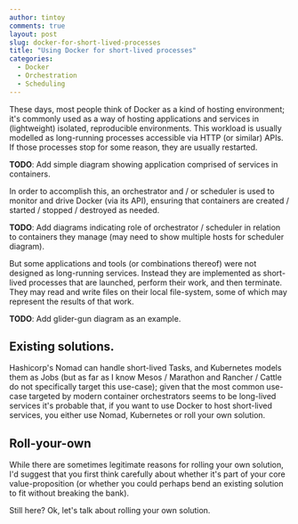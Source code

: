 ```yaml
---
author: tintoy
comments: true
layout: post
slug: docker-for-short-lived-processes
title: "Using Docker for short-lived processes"
categories:
  - Docker
  - Orchestration
  - Scheduling
---
```


These days, most people think of Docker as a kind of hosting environment; it's commonly used as a way of hosting applications and services in (lightweight) isolated, reproducible environments. This workload is usually modelled as long-running processes accessible via HTTP (or similar) APIs. If those processes stop for some reason, they are usually restarted.

**TODO**: Add simple diagram showing application comprised of services in containers.

In order to accomplish this, an orchestrator and / or scheduler is used to monitor and drive Docker (via its API), ensuring that containers are created / started / stopped / destroyed as needed.

**TODO**: Add diagrams indicating role of orchestrator / scheduler in relation to containers they manage (may need to show multiple hosts for scheduler diagram).

But some applications and tools (or combinations thereof) were not designed as long-running services. Instead they are implemented as short-lived processes that are launched, perform their work, and then terminate. They may read and write files on their local file-system, some of which may represent the results of that work.

<!-- more -->

**TODO**: Add glider-gun diagram as an example.

## Existing solutions.

Hashicorp's Nomad can handle short-lived Tasks, and Kubernetes models them as Jobs (but as far as I know Mesos / Marathon and Rancher / Cattle do not specifically target this use-case); given that the most common use-case targeted by modern container orchestrators seems to be long-lived services it's probable that, if you want to use Docker to host short-lived services, you either use Nomad, Kubernetes or roll your own solution.

## Roll-your-own

While there are sometimes legitimate reasons for rolling your own solution, I'd suggest that you first think carefully about whether it's part of your core value-proposition (or whether you could perhaps bend an existing solution to fit without breaking the bank).

Still here? Ok, let's talk about rolling your own solution.

